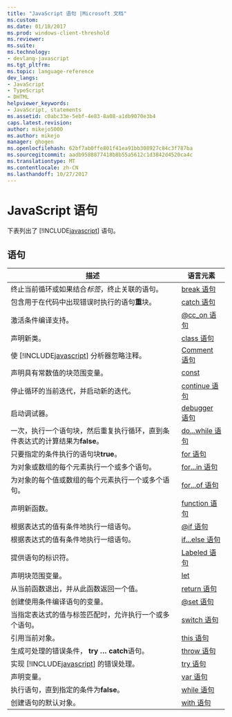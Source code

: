 ```yaml
---
title: "JavaScript 语句 |Microsoft 文档"
ms.custom: 
ms.date: 01/18/2017
ms.prod: windows-client-threshold
ms.reviewer: 
ms.suite: 
ms.technology:
- devlang-javascript
ms.tgt_pltfrm: 
ms.topic: language-reference
dev_langs:
- JavaScript
- TypeScript
- DHTML
helpviewer_keywords:
- JavaScript, statements
ms.assetid: c0abc33e-5ebf-4e83-8a08-a1db9070e3b4
caps.latest.revision: 
author: mikejo5000
ms.author: mikejo
manager: ghogen
ms.openlocfilehash: 62bf7ab0ffe801f41ea91bb308927c84c3f787ba
ms.sourcegitcommit: aadb9588877418b8b55a5612c1d3842d4520ca4c
ms.translationtype: MT
ms.contentlocale: zh-CN
ms.lasthandoff: 10/27/2017
---
```

# <a name="javascript-statements"></a>JavaScript 语句
下表列出了 [!INCLUDE[javascript](../../javascript/includes/javascript-md.md)] 语句。  
  
## <a name="statements"></a>语句  
  
|描述|语言元素|  
|-----------------|----------------------|  
|终止当前循环或如果结合*标签*，终止关联的语句。|[break 语句](../../javascript/reference/break-statement-javascript.md)|  
|包含用于在代码中出现错误时执行的语句**重**块。|[catch 语句](../../javascript/reference/try-dot-dot-dot-catch-dot-dot-dot-finally-statement-javascript.md)|  
|激活条件编译支持。|[@cc_on 语句](../../javascript/reference/at-cc-on-statement-javascript.md)|  
|声明新类。|[class 语句](../../javascript/reference/class-statement-javascript.md)|  
|使 [!INCLUDE[javascript](../../javascript/includes/javascript-md.md)] 分析器忽略注释。|[Comment 语句](../../javascript/reference/comment-statements-javascript.md)|  
|声明具有常数值的块范围变量。|[const](../../javascript/reference/const-statement-javascript.md)|  
|停止循环的当前迭代，并启动新的迭代。|[continue 语句](../../javascript/reference/continue-statement-javascript.md)|  
|启动调试器。|[debugger 语句](../../javascript/reference/debugger-statement-javascript.md)|  
|一次，执行一个语句块，然后重复执行循环，直到条件表达式的计算结果为**false**。|[do...while 语句](../../javascript/reference/do-dot-dot-dot-while-statement-javascript.md)|  
|只要指定的条件执行的语句块**true**。|[for 语句](../../javascript/reference/for-statement-javascript.md)|  
|为对象或数组的每个元素执行一个或多个语句。|[for...in 语句](../../javascript/reference/for-dot-dot-dot-in-statement-javascript.md)|  
|为对象的每个值或数组的每个元素执行一个或多个语句。|[for...of 语句](../../javascript/reference/for-dot-dot-dot-of-statement-javascript.md)|  
|声明新函数。|[function 语句](../../javascript/reference/function-statement-javascript.md)|  
|根据表达式的值有条件地执行一组语句。|[@if 语句](../../javascript/reference/at-if-statement-javascript.md)|  
|根据表达式的值有条件地执行一组语句。|[if...else 语句](../../javascript/reference/if-dot-dot-dot-else-statement-javascript.md)|  
|提供语句的标识符。|[Labeled 语句](../../javascript/reference/labeled-statement-javascript.md)|  
|声明块范围变量。|[let](../../javascript/reference/let-statement-javascript.md)|  
|从当前函数退出，并从此函数返回一个值。|[return 语句](../../javascript/reference/return-statement-javascript.md)|  
|创建使用条件编译语句的变量。|[@set 语句](../../javascript/reference/at-set-statement-javascript.md)|  
|当指定表达式的值与标签匹配时，允许执行一个或多个语句。|[switch 语句](../../javascript/reference/switch-statement-javascript.md)|  
|引用当前对象。|[this 语句](../../javascript/reference/this-statement-javascript.md)|  
|生成可处理的错误条件， **try … catch**语句。|[throw 语句](../../javascript/reference/throw-statement-javascript.md)|  
|实现 [!INCLUDE[javascript](../../javascript/includes/javascript-md.md)] 的错误处理。|[try 语句](../../javascript/reference/try-dot-dot-dot-catch-dot-dot-dot-finally-statement-javascript.md)|  
|声明变量。|[var 语句](../../javascript/reference/var-statement-javascript.md)|  
|执行语句，直到指定的条件为**false**。|[while 语句](../../javascript/reference/while-statement-javascript.md)|  
|创建语句的默认对象。|[with 语句](../../javascript/reference/with-statement-javascript.md)|